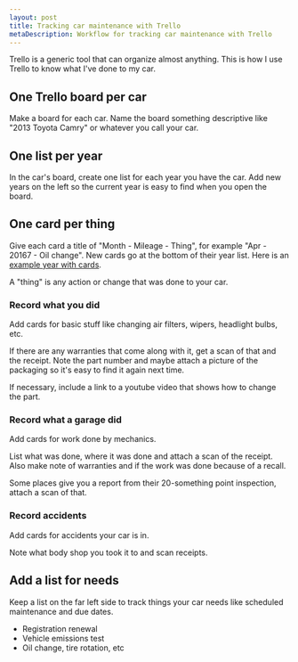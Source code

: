 ```yaml
---
layout: post
title: Tracking car maintenance with Trello
metaDescription: Workflow for tracking car maintenance with Trello
---
```


Trello is a generic tool that can organize almost anything. This is how I use Trello to know what I've done to my car.

## One Trello board per car

Make a board for each car. Name the board something descriptive like "2013 Toyota Camry" or whatever you call your car.

## One list per year

In the car's board, create one list for each year you have the car. Add new years on the left so the current year is easy to find when you open the board.

## One card per thing

Give each card a title of "Month - Mileage - Thing", for example "Apr - 20167 - Oil change". New cards go at the bottom of their year list. Here is an [example year with cards](/assets/images/trello-car-maintenance/year-list.png).

A "thing" is any action or change that was done to your car.

### Record what you did

Add cards for basic stuff like changing air filters, wipers, headlight bulbs, etc.

If there are any warranties that come along with it, get a scan of that and the receipt. Note the part number and maybe attach a picture of the packaging so it's easy to find it again next time.

If necessary, include a link to a youtube video that shows how to change the part.

### Record what a garage did

Add cards for work done by mechanics.

List what was done, where it was done and attach a scan of the receipt. Also make note of warranties and if the work was done because of a recall.

Some places give you a report from their 20-something point inspection, attach a scan of that.

### Record accidents

Add cards for accidents your car is in.

Note what body shop you took it to and scan receipts.

## Add a list for needs

Keep a list on the far left side to track things your car needs like scheduled maintenance and due dates.

- Registration renewal
- Vehicle emissions test
- Oil change, tire rotation, etc
